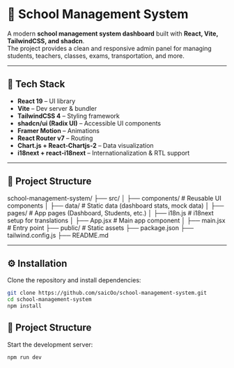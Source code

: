 # 📘 School Management System

A modern **school management system dashboard** built with **React, Vite, TailwindCSS, and shadcn**.  
The project provides a clean and responsive admin panel for managing students, teachers, classes, exams, transportation, and more.

---

## 🚀 Tech Stack

- **React 19** – UI library  
- **Vite** – Dev server & bundler  
- **TailwindCSS 4** – Styling framework  
- **shadcn/ui (Radix UI)** – Accessible UI components  
- **Framer Motion** – Animations  
- **React Router v7** – Routing  
- **Chart.js + React-Chartjs-2** – Data visualization 
- **i18next + react-i18next** – Internationalization & RTL support  

---

## 📂 Project Structure

school-management-system/
├── src/
│ ├── components/ # Reusable UI components
│ ├── data/ # Static data (dashboard stats, mock data)
│ ├── pages/ # App pages (Dashboard, Students, etc.)
│ ├── i18n.js # i18next setup for translations
│ ├── App.jsx # Main app component
│ ├── main.jsx # Entry point
├── public/ # Static assets
├── package.json
├── tailwind.config.js
├── README.md

---

## ⚙️ Installation

Clone the repository and install dependencies:

```bash
git clone https://github.com/saicOo/school-management-system.git
cd school-management-system
npm install
```

## 📂 Project Structure

Start the development server:

```bash
npm run dev
```